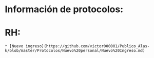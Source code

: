 # Información de protocolos:

# RH:
    * [Nuevo ingreso](https://github.com/victor000001/Publico_Alas-k/blob/master/Protocolos/Nuevo%20personal/Nuevo%20Ingreso.md) 